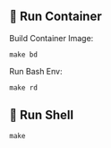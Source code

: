 ## :wrench: Run Container
Build Container Image:
```
make bd
```

Run Bash Env:
```
make rd
```

## :rocket: Run Shell

```
make
```